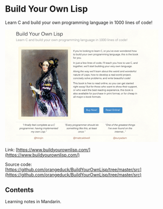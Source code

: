 

# Build Your Own Lisp

Learn C and build your own programming language in 1000 lines of code!

![image-20250126124526294](./assets/image-20250126124526294.png)

Link: [https://www.buildyourownlisp.com/](https://www.buildyourownlisp.com/)

Source code: [https://github.com/orangeduck/BuildYourOwnLisp/tree/master/src](https://github.com/orangeduck/BuildYourOwnLisp/tree/master/src)



## Contents

Learning notes in Mandarin.





